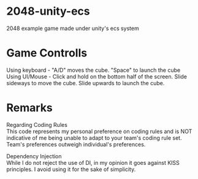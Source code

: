 # 2048-unity-ecs
2048 example game made under unity's ecs system

# Game Controlls
Using keyboard - "A/D" moves the cube. "Space" to launch the cube </br>
Using UI/Mouse - Click and hold on the bottom half of the screen. Slide sideways to move the cube. Slide upwards to launch the cube.</br>

# Remarks
Regarding Coding Rules</br>
This code represents my personal preference on coding rules and is NOT indicative of me being unable to adapt to your team's coding rule set. Team's preferences outweigh individual's preferences.

Dependency Injection</br>
While I do not reject the use of DI, in my opinion it goes against KISS principles. I avoid using it for the sake of simplicity.
